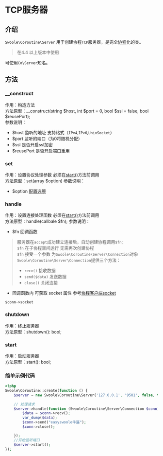 # TCP服务器

## 介绍

`Swoole\Coroutine\Server` 用于创建协程`TCP`服务器，是完全[协程](/Cn/Swoole/Coroutine/introduction.md)化的类。

> 在4.4 以上版本中使用

可使用`Co\Server`短名。

## 方法

### __construct

作用：构造方法     
方法原型：__construct(string $host, int $port = 0, bool $ssl = false, bool $reusePort);  
参数说明：
- $host 监听的地址 支持格式（`IPv4`,`IPv6`,`UnixSocket`）
- $port 监听的端口（为0将随机分配）
- $ssl 是否开启ssl加密
- $reusePort 是否开启端口重用

### set

作用：设置协议处理参数 必须在[start()](/Cn/Swoole/CoroutineServer/tcp.html#start)方法前调用        
方法原型：set(array $option)
参数说明：
- $option [配置选项](/Cn/Swoole/ServerStart/Tcp/serverSetting.html)


### handle

作用：设置连接处理函数 必须在[start()](/Cn/Swoole/CoroutineServer/tcp.html#start)方法前调用     
方法原型：handle(callbale $fn);
参数说明：
- $fn 回调函数

> 服务器在`accept`成功建立连接后，自动创建协程调用`$fn`;    
> `$fn` 在子协程空间运行 无需再次创建协程   
> `$fn` 接受一个参数 为`Swoole\Coroutine\Server\Connection`对象  
> `Swoole\Coroutine\Server\Connection`提供三个方法：   
> - `recv()` 接收数据
> - `send($data)` 发送数据
> - `close()` 关闭连接


- 回调函数内 可获取 socket 属性 参考[协程客户端socket](/Cn/Swoole/Coroutine/Client/socket.md)

`$conn->socket`

### shutdown

作用：终止服务器    
方法原型：shutdown(): bool;

### start

作用：启动服务器    
方法原型：start(): bool;

### 简单示例代码

```php
<?php
Swoole\Coroutine::create(function () {
    $server = new Swoole\Coroutine\Server('127.0.0.1', '9501', false, true);
    
    // 处理请求
    $server->handle(function (Swoole\Coroutine\Server\Connection $conn) {
        $data = $conn->recv();
        var_dump($data);
        $conn->send("easyswoole牛逼");
        $conn->close();

    });
    //开始监听端口
    $server->start();
});
```